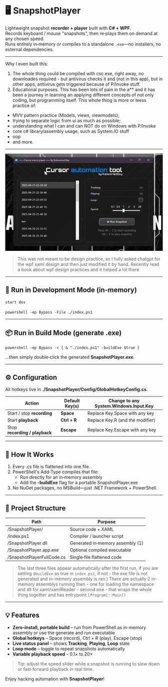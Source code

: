 # 🖥️ SnapshotPlayer

Lightweight snapshot **recorder + player** built with **C# + WPF**.  
Records keyboard / mouse "snapshots", then re‑plays them on demand at any chosen speed.  
Runs entirely in‑memory *or* compiles to a standalone `.exe`—no installers, no external dependencies.

---

Why I even built this:
1. The whole thing could be compiled with csc.exe, right away, no downloades required - but antivirus checks it and
(not in this app), but in other apps, antivirus gets triggered because of P/Invoke stuff. 
2. Educational purposes. This has been lots of pain in the a** and it has been a journey in learning an applying different concepts
of not only coding, but programming itself. This whole thing is more or leess practice of:
- MVV pattern practice (Models, views, viewmodels);
- trying to separate logic from ui as much as possible;
- understanding what I can and can NOT do on Windows with P/Invoke
- core c# library/assembly usage, such as System.IO stuff
- oop
- and more.

---

![screenshot](Assets/screenshot_v3.png)

> This was not meant to be design practice, so I fully asked chatgpt for the wpf xaml design and then just modified it by hand. Recently read a book about wpf design practices and it helped a lot there
---

## 🚀 Run in Development Mode (in‑memory)

    start dev

    powershell -ep Bypass -File ./index.ps1

---

## 📦 Run in Build Mode (generate .exe)

    powershell -ep Bypass -c { & "./index.ps1" -buildExe $true }

…then simply double‑click the generated **SnapshotPlayer.exe**.

---

## ⚙️ Configuration

All hotkeys live in **./SnapshotPlayer/Config/GlobalHotkeyConfig.cs**.

| Action                         | Default Key(s) | Change to any System.Windows.Input.Key |
|--------------------------------|----------------|----------------------------------------|
| Start / stop **recording**     | **Space**      | Replace Key.Space with any key |
| Start **playback**             | **Ctrl + R**   | Replace Key.R (and the modifier) |
| Stop **recording / playback**  | **Escape**     | Replace Key.Escape with any key |

---

## 🧠 How It Works

1. Every .cs file is flattened into one file.  
2. PowerShell's Add‑Type compiles that file:  
   * Run directly for an in‑memory assembly  
   * Add the **‑buildExe** flag for a portable SnapshotPlayer.exe  
3. No NuGet packages, no MSBuild—just .NET Framework + PowerShell.

---

## 📁 Project Structure

| Path                         | Purpose                          |
|------------------------------|----------------------------------|
| /SnapshotPlayer/             | Source code + XAML               |
| /index.ps1                   | Compiler / launcher script       |
| /SnapshotPlayer.dll          | Generated in‑memory assembly (1) |
| /SnapshotPlayer.app.exe      | Optional compiled executable     |
| /SnapshotPlayerFullCode.cs   | Single‑file flattened code       |

>The last three files appear automatically after the first run, if you are setting `$buildExe` as true in `index.ps1`, if not - the exe file is not generated and in-memory assembly is ran.)
There are actually 2 in-memory assemblys running then - one for loading the namespace and dll for xaml/xamlReader - second one - that wraps the whole thing together and has entrypoint `[Program]::Main()`

---

## 💡 Features

* **Zero‑install, portable build** – run from PowerShell as in-memory assembly or use the generate and run executable
* **Global hotkeys** – Space (record), Ctrl + R (play), Escape (stop)  
* **Live status panel** – shows **Tracking**, **Playing**, **Loop** state  
* **Loop mode** – toggle to repeat snapshots automatically  
* **Variable playback speed** – 0.1× to 20×  

> Tip: adjust the speed slider while a snapshot is running to slow down or fast‑forward playback in real time.

Enjoy hacking automation with **SnapshotPlayer**!
